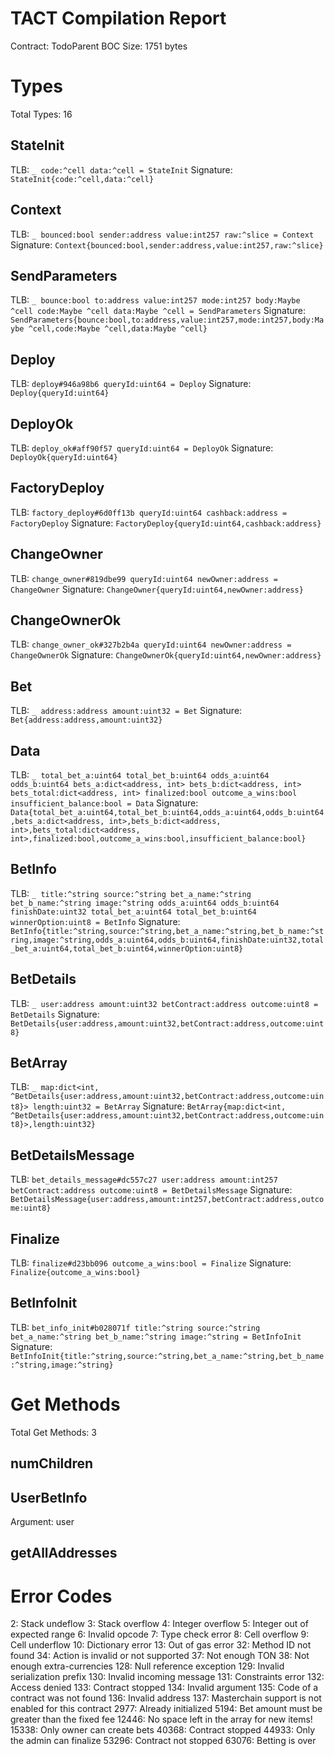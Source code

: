 # TACT Compilation Report
Contract: TodoParent
BOC Size: 1751 bytes

# Types
Total Types: 16

## StateInit
TLB: `_ code:^cell data:^cell = StateInit`
Signature: `StateInit{code:^cell,data:^cell}`

## Context
TLB: `_ bounced:bool sender:address value:int257 raw:^slice = Context`
Signature: `Context{bounced:bool,sender:address,value:int257,raw:^slice}`

## SendParameters
TLB: `_ bounce:bool to:address value:int257 mode:int257 body:Maybe ^cell code:Maybe ^cell data:Maybe ^cell = SendParameters`
Signature: `SendParameters{bounce:bool,to:address,value:int257,mode:int257,body:Maybe ^cell,code:Maybe ^cell,data:Maybe ^cell}`

## Deploy
TLB: `deploy#946a98b6 queryId:uint64 = Deploy`
Signature: `Deploy{queryId:uint64}`

## DeployOk
TLB: `deploy_ok#aff90f57 queryId:uint64 = DeployOk`
Signature: `DeployOk{queryId:uint64}`

## FactoryDeploy
TLB: `factory_deploy#6d0ff13b queryId:uint64 cashback:address = FactoryDeploy`
Signature: `FactoryDeploy{queryId:uint64,cashback:address}`

## ChangeOwner
TLB: `change_owner#819dbe99 queryId:uint64 newOwner:address = ChangeOwner`
Signature: `ChangeOwner{queryId:uint64,newOwner:address}`

## ChangeOwnerOk
TLB: `change_owner_ok#327b2b4a queryId:uint64 newOwner:address = ChangeOwnerOk`
Signature: `ChangeOwnerOk{queryId:uint64,newOwner:address}`

## Bet
TLB: `_ address:address amount:uint32 = Bet`
Signature: `Bet{address:address,amount:uint32}`

## Data
TLB: `_ total_bet_a:uint64 total_bet_b:uint64 odds_a:uint64 odds_b:uint64 bets_a:dict<address, int> bets_b:dict<address, int> bets_total:dict<address, int> finalized:bool outcome_a_wins:bool insufficient_balance:bool = Data`
Signature: `Data{total_bet_a:uint64,total_bet_b:uint64,odds_a:uint64,odds_b:uint64,bets_a:dict<address, int>,bets_b:dict<address, int>,bets_total:dict<address, int>,finalized:bool,outcome_a_wins:bool,insufficient_balance:bool}`

## BetInfo
TLB: `_ title:^string source:^string bet_a_name:^string bet_b_name:^string image:^string odds_a:uint64 odds_b:uint64 finishDate:uint32 total_bet_a:uint64 total_bet_b:uint64 winnerOption:uint8 = BetInfo`
Signature: `BetInfo{title:^string,source:^string,bet_a_name:^string,bet_b_name:^string,image:^string,odds_a:uint64,odds_b:uint64,finishDate:uint32,total_bet_a:uint64,total_bet_b:uint64,winnerOption:uint8}`

## BetDetails
TLB: `_ user:address amount:uint32 betContract:address outcome:uint8 = BetDetails`
Signature: `BetDetails{user:address,amount:uint32,betContract:address,outcome:uint8}`

## BetArray
TLB: `_ map:dict<int, ^BetDetails{user:address,amount:uint32,betContract:address,outcome:uint8}> length:uint32 = BetArray`
Signature: `BetArray{map:dict<int, ^BetDetails{user:address,amount:uint32,betContract:address,outcome:uint8}>,length:uint32}`

## BetDetailsMessage
TLB: `bet_details_message#dc557c27 user:address amount:int257 betContract:address outcome:uint8 = BetDetailsMessage`
Signature: `BetDetailsMessage{user:address,amount:int257,betContract:address,outcome:uint8}`

## Finalize
TLB: `finalize#d23bb096 outcome_a_wins:bool = Finalize`
Signature: `Finalize{outcome_a_wins:bool}`

## BetInfoInit
TLB: `bet_info_init#b028071f title:^string source:^string bet_a_name:^string bet_b_name:^string image:^string = BetInfoInit`
Signature: `BetInfoInit{title:^string,source:^string,bet_a_name:^string,bet_b_name:^string,image:^string}`

# Get Methods
Total Get Methods: 3

## numChildren

## UserBetInfo
Argument: user

## getAllAddresses

# Error Codes
2: Stack undeflow
3: Stack overflow
4: Integer overflow
5: Integer out of expected range
6: Invalid opcode
7: Type check error
8: Cell overflow
9: Cell underflow
10: Dictionary error
13: Out of gas error
32: Method ID not found
34: Action is invalid or not supported
37: Not enough TON
38: Not enough extra-currencies
128: Null reference exception
129: Invalid serialization prefix
130: Invalid incoming message
131: Constraints error
132: Access denied
133: Contract stopped
134: Invalid argument
135: Code of a contract was not found
136: Invalid address
137: Masterchain support is not enabled for this contract
2977: Already initialized
5194: Bet amount must be greater than the fixed fee
12446: No space left in the array for new items!
15338: Only owner can create bets
40368: Contract stopped
44933: Only the admin can finalize
53296: Contract not stopped
63076: Betting is over
